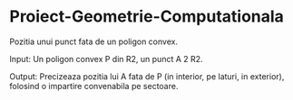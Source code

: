 # Proiect-Geometrie-Computationala

Pozitia unui punct fata de un poligon convex.

Input: Un poligon convex P din R2, un punct A 2 R2.

Output: Precizeaza pozitia lui A fata de P (in interior, pe laturi, in exterior), 
folosind o impartire convenabila pe sectoare.
